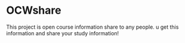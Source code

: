 # OCWshare
This project is open course information share to any people. 
u get this information and share your study information!
